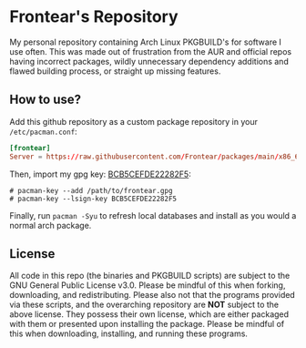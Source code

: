 # Frontear's Repository
My personal repository containing Arch Linux PKGBUILD's for software I use often. This was made out of frustration from the AUR and official repos having incorrect packages, wildly unnecessary dependency additions and flawed building process, or straight up missing features.

## How to use?
Add this github repository as a custom package repository in your `/etc/pacman.conf`:

```conf
[frontear]
Server = https://raw.githubusercontent.com/Frontear/packages/main/x86_64
```

Then, import my gpg key: [BCB5CEFDE22282F5](https://gist.github.com/Frontear/e927f66b37db9fd8a1be18fea02d0cf1):

```
# pacman-key --add /path/to/frontear.gpg
# pacman-key --lsign-key BCB5CEFDE22282F5
```

Finally, run `pacman -Syu` to refresh local databases and install as you would a normal arch package.

## License
All code in this repo (the binaries and PKGBUILD scripts) are subject to the GNU General Public License v3.0. Please be mindful of this when forking, downloading, and redistributing.
Please also not that the programs provided via these scripts, and the overarching repository are **NOT** subject to the above license. They possess their own license, which are either packaged with them or presented upon installing the package. Please be mindful of this when downloading, installing, and running these programs.
